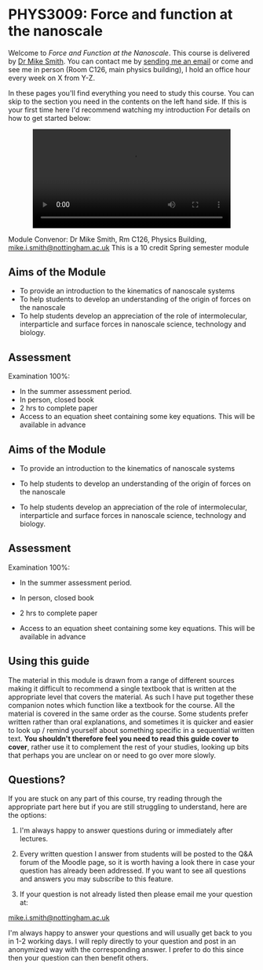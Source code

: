 # PHYS3009: Force and function at the nanoscale

Welcome to *Force and Function at the Nanoscale*. This course is delivered by <a href="https://www.nottingham.ac.uk">Dr Mike Smith</a>. You can contact me by <a href="mailto:mike.i.smith@nottingham.ac.uk">sending me an email</a> or come and see me in person (Room C126, main physics building), I hold an office hour every week on X from Y-Z.

In these pages you'll find everything you need to study this course. You can skip to the section you need in the contents on the left hand side. If this is your first time here I'd recommend watching my introduction For details on how to get started below:

<div style="text-align: center;">
<video width="80%" controls>
  <source src="media/vid1_1.mkv" type="video/mp4">
  Your browser does not support the video tag.
</video>
</div>



Module Convenor: Dr Mike Smith, Rm C126, Physics Building, mike.i.smith@nottingham.ac.uk
This is a 10 credit Spring semester module

## Aims of the Module

-	To provide an introduction to the kinematics of nanoscale systems
-	To help students to develop an understanding of the origin of forces on the nanoscale
-	To help students develop an appreciation of the role of intermolecular, interparticle and surface forces in nanoscale science, technology and biology.

## Assessment

Examination 100%:

-	In the summer assessment period.
-	In person, closed book
-	2 hrs to complete paper
-	Access to an equation sheet containing some key equations. This will be available in advance

## Aims of the Module

-   To provide an introduction to the kinematics of nanoscale systems

-   To help students to develop an understanding of the origin of forces
    on the nanoscale

-   To help students develop an appreciation of the role of
    intermolecular, interparticle and surface forces in nanoscale
    science, technology and biology.

## Assessment

Examination 100%:

-   In the summer assessment period.

-   In person, closed book

-   2 hrs to complete paper

-   Access to an equation sheet containing some key equations. This will
    be available in advance


## Using this guide

The material in this module is drawn from a range of different sources
making it difficult to recommend a single textbook that is written at
the appropriate level that covers the material. As such I have put
together these companion notes which function like a textbook for the
course. All the material is covered in the same order as the course.
Some students prefer written rather than oral explanations, and
sometimes it is quicker and easier to look up / remind yourself about
something specific in a sequential written text. **You shouldn't
therefore feel you need to read this guide cover to cover**, rather use
it to complement the rest of your studies, looking up bits that perhaps
you are unclear on or need to go over more slowly.

## Questions?

If you are stuck on any part of this course, try reading through the
appropriate part here but if you are still struggling to understand,
here are the options:

1.  I'm always happy to answer questions during or immediately after
    lectures.

2.  Every written question I answer from students will be posted to the
    Q&A forum of the Moodle page, so it is worth having a look there in
    case your question has already been addressed. If you want to see
    all questions and answers you may subscribe to this feature.

3.  If your question is not already listed then please email me your
    question at:

<mike.i.smith@nottingham.ac.uk>

I'm always happy to answer your questions and will usually get back to
you in 1-2 working days. I will reply directly to your question and
post in an anonymized way with the corresponding answer. I prefer to
do this since then your question can then benefit others.
